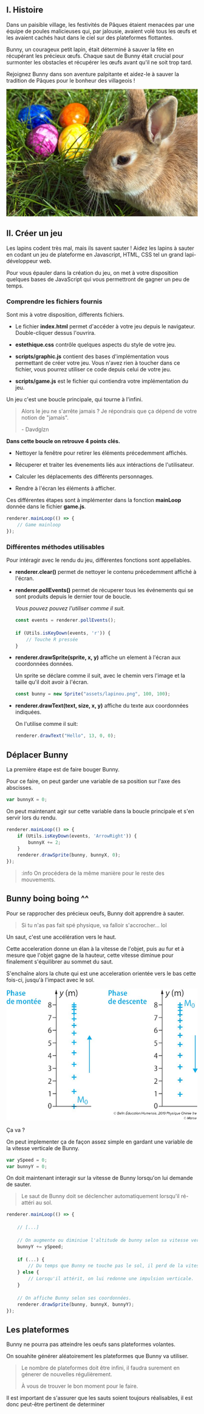 ## I. Histoire

Dans un paisible village, les festivités de Pâques étaient menacées par une équipe de poules malicieuses qui, par jalousie, avaient volé tous les œufs et les avaient cachés haut dans le ciel sur des plateformes flottantes.

Bunny, un courageux petit lapin, était déterminé à sauver la fête en récupérant les précieux œufs. Chaque saut de Bunny était crucial pour surmonter les obstacles et récupérer les œufs avant qu'il ne soit trop tard.

Rejoignez Bunny dans son aventure palpitante et aidez-le à sauver la tradition de Pâques pour le bonheur des villageois !

![](assets/lapinou.jpg)

## II. Créer un jeu

Les lapins codent très mal, mais ils savent sauter ! Aidez les lapins à sauter en codant un jeu de plateforme en Javascript, HTML, CSS tel un grand lapi-développeur web.

Pour vous épauler dans la création du jeu, on met à votre disposition quelques bases de JavaScript qui vous permettront de gagner un peu de temps.

### Comprendre les fichiers fournis

Sont mis à votre disposition, differents fichiers.

- Le fichier **index.html** permet d'accéder à votre jeu depuis le navigateur. Double-cliquer dessus l'ouvrira.

- **estethique.css** contrôle quelques aspects du style de votre jeu.

- **scripts/graphic.js** contient des bases d'implémentation vous permettant de créer votre jeu. Vous n'avez rien à toucher dans ce fichier, vous pourrez utiliser ce code depuis celui de votre jeu.

- **scripts/game.js** est le fichier qui contiendra votre implémentation du jeu.

Un jeu c'est une boucle principale, qui tourne à l'infini.

> Alors le jeu ne s'arrête jamais ? Je répondrais que ça dépend de votre notion de "jamais".
>
>\- Davdglzn

**Dans cette boucle on retrouve 4 points clés.**

- Nettoyer la fenêtre pour retirer les éléments précedemment affichés.

- Récuperer et traiter les évenements liés aux intéractions de l'utilisateur.

- Calculer les déplacements des différents personnages.

- Rendre à l'écran les éléments à afficher.

Ces différentes étapes sont à implémenter dans la fonction **mainLoop** donnée dans le fichier **game.js**.

```js
renderer.mainLoop(() => {
    // Game mainloop
});
```

### Différentes méthodes utilisables

Pour intéragir avec le rendu du jeu, différentes fonctions sont appellables.

- **renderer.clear()** permet de nettoyer le contenu précedemment affiché à l'écran.

- **renderer.pollEvents()** permet de récuperer tous les événements qui se sont produits depuis le dernier tour de boucle.

    _Vous pouvez pouvez l'utiliser comme il suit._
    ```js
    const events = renderer.pollEvents();

    if (Utils.isKeyDown(events, 'r')) {
        // Touche R pressée
    }
    ```

- **renderer.drawSprite(sprite, x, y)** affiche un element à l'écran aux coordonnées données.

    Un sprite se déclare comme il suit, avec le chemin vers l'image et la taille qu'il doit avoir à l'écran.

    ```js
    const bunny = new Sprite("assets/lapinou.png", 100, 100);
    ```

- **renderer.drawText(text, size, x, y)** affiche du texte aux coordonnées indiquées.

    On l'utilise comme il suit:
    ```js
    renderer.drawText("Hello", 13, 0, 0);
    ```

## Déplacer Bunny

La première étape est de faire bouger Bunny.

Pour ce faire, on peut garder une variable de sa position sur l'axe des abscisses.

```js
var bunnyX = 0;
```

On peut maintenant agir sur cette variable dans la boucle principale et s'en servir lors du rendu.

```js
renderer.mainLoop(() => {
    if (Utils.isKeyDown(events, 'ArrowRight')) {
        bunnyX += 2;
    }
    renderer.drawSprite(bunny, bunnyX, 0);
});
```

>:info On procédera de la même manière pour le reste des mouvements.

## Bunny boing boing ^^

Pour se rapprocher des précieux oeufs, Bunny doit apprendre à sauter.

> Si tu n'as pas fait spé physique, va falloir s'accrocher... lol

Un saut, c'est une accélération vers le haut.

Cette acceleration donne un élan à la vitesse de l'objet, puis au fur et à mesure que l'objet gagne de la hauteur, cette vitesse diminue pour finalement s'équilibrer au sommet du saut.

S'enchaîne alors la chute qui est une acceleration orientée vers le bas cette fois-ci, jusqu'à l'impact avec le sol.

![](assets/saut.jpg)

Ça va ?

On peut implementer ça de façon assez simple en gardant une variable de la vitesse verticale de Bunny.

```js
var ySpeed = 0;
var bunnyY = 0;
```

On doit maintenant interagir sur la vitesse de Bunny lorsqu'on lui demande de sauter.

> Le saut de Bunny doit se déclencher automatiquement lorsqu'il ré-attéri au sol.

```js
renderer.mainLoop(() => {

    // [...]

    // On augmente ou diminiue l'altitude de bunny selon sa vitesse verticale
    bunnyY += ySpeed;

    if (...) {
        // Du temps que Bunny ne touche pas le sol, il perd de la vitesse verticale.
    } else {
        // Lorsqu'il attérit, on lui redonne une impulsion verticale.
    }

    // On affiche Bunny selon ses coordonnées.
    renderer.drawSprite(bunny, bunnyX, bunnyY);
});
```

## Les plateformes

Bunny ne pourra pas atteindre les oeufs sans plateformes volantes.

On souahite générer aléatoirement les plateformes que Bunny va utiliser.

> Le nombre de plateformes doit être infini, il faudra surement en génerer de nouvelles régulièrement.
>
> À vous de trouver le bon moment pour le faire.

Il est important de s'assurer que les sauts soient toujours réalisables, il est donc peut-être pertinent de determiner 
